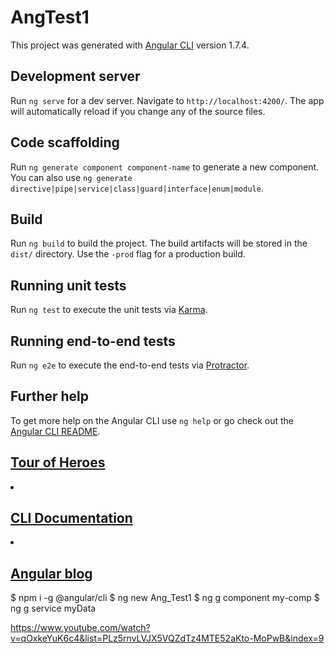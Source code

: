 # AngTest1

This project was generated with [Angular CLI](https://github.com/angular/angular-cli) version 1.7.4.

## Development server

Run `ng serve` for a dev server. Navigate to `http://localhost:4200/`. The app will automatically reload if you change any of the source files.

## Code scaffolding

Run `ng generate component component-name` to generate a new component. You can also use `ng generate directive|pipe|service|class|guard|interface|enum|module`.

## Build

Run `ng build` to build the project. The build artifacts will be stored in the `dist/` directory. Use the `-prod` flag for a production build.

## Running unit tests

Run `ng test` to execute the unit tests via [Karma](https://karma-runner.github.io).

## Running end-to-end tests

Run `ng e2e` to execute the end-to-end tests via [Protractor](http://www.protractortest.org/).

## Further help

To get more help on the Angular CLI use `ng help` or go check out the [Angular CLI README](https://github.com/angular/angular-cli/blob/master/README.md).

<h2><a target="_blank" rel="noopener" href="https://angular.io/tutorial">Tour of Heroes</a></h2>
</li>
<li>
<h2><a target="_blank" rel="noopener" href="https://github.com/angular/angular-cli/wiki">CLI Documentation</a></h2>
</li>
<li>
<h2><a target="_blank" rel="noopener" href="https://blog.angular.io/">Angular blog</a></h2>

$ npm i -g @angular/cli
$ ng new Ang_Test1
$ ng g component my-comp
$ ng g service myData


https://www.youtube.com/watch?v=qOxkeYuK6c4&list=PLz5rnvLVJX5VQZdTz4MTE52aKto-MoPwB&index=9
